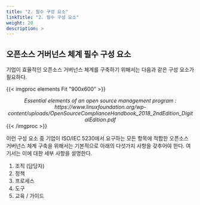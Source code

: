 ```yaml
---
title: "2. 필수 구성 요소"
linkTitle: "2. 필수 구성 요소"
weight: 20
description: >
---
```


## 오픈소스 거버넌스 체계 필수 구성 요소

기업이 효율적인 오픈소스 거버넌스 체계를 구축하기 위해서는 다음과 같은 구성 요소가 필요하다. 

{{< imgproc elements Fit "900x600" >}}
<center><i>Essential elements of an open source management program : https://www.linuxfoundation.org/wp-content/uploads/OpenSourceComplianceHandbook_2018_2ndEdition_DigitalEdition.pdf</i></center>
{{< /imgproc >}}

이런 구성 요소 중 기업이 ISO/IEC 5230에서 요구하는 모든 항목에 적합한 오픈소스 거버넌스 체계 구축을 위해서는 기본적으로 아래의 다섯가지 사항을 갖추어야 한다. 여기서는 이에 대한 세부 사항을 설명한다. 

1. 조직 (담당자)
2. 정책
3. 프로세스
4. 도구
5. 교육 / 가이드
